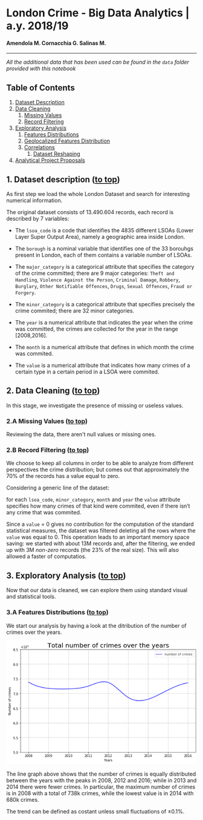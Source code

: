 <a id='top'></a>

# London Crime - Big Data Analytics | a.y. 2018/19
#### Amendola M. Cornacchia G. Salinas M.
<hr>

*All the additional data that has been used can be found in the ``data`` folder provided with this notebook*

## Table of Contents
1. [Dataset Description](#dataset) 
2. [Data Cleaning](#cleaning) 
    1. [Missing Values](#mv)
    2. [Record Filtering](#rf)
3. [Exploratory Analysis](#ea)
    1. [Features Distributions](#fd)
    2. [Geolocalized Features Distribution](#geo)
    3. [Correlations](#cc)
        1. [Dataset Reshaping](#dr)
4. [Analytical Project Proposals](#app)

<a id='dataset'></a>
## 1. Dataset description ([to top](#top))
As first step we load the whole London Dataset and search for interesting numerical information.

The original dataset consists of 13.490.604 records, each record is described by 7 variables:

- The ``lsoa_code`` is a code that identifies the 4835 different LSOAs (Lower Layer Super Output Area), namely a geographic area inside London.

- The ``borough`` is a nominal variable that identifies one of the 33 borouhgs present in London, each of them contains a variable number of LSOAs.

- The ``major_category`` is a categorical attribute that specifies the category of the crime committed; there are 9 major categories: ``Theft and Handling``, ``Violence Against the Person``, ``Criminal Damage``, ``Robbery``, ``Burglary``, ``Other Notifiable Offences``, ``Drugs``, ``Sexual Offences``, ``Fraud or Forgery``.

- The ``minor_category`` is a categorical attribute that specifies precisely the crime commited; there are 32 minor categories.

- The ``year`` is a numerical attribute that indicates the year when the crime was committed, the crimes are collected for the year in the range [2008,2016].

- The ``month`` is a numerical attribute that defines in which month the crime was commited.

- The ``value`` is a numerical attribute that indicates how many crimes of a certain type in a certain period in a LSOA were commited.

<a id='cleaning'></a>
## 2. Data Cleaning ([to top](#top))
In this stage, we investigate the presence of missing or useless values.

<a id='mv'></a>
### 2.A Missing Values ([to top](#top))
Reviewing the data, there aren't null values or missing ones.

<a id='rf'></a>
### 2.B Record Filtering ([to top](#top))
We choose to keep all columns in order to be able to analyze from different perspectives the crime distribution; but comes out that approximately the 70% of the records has a value equal to zero.

Considering a generic line of the dataset: 

for each ``lsoa_code``, ``minor_category``, ``month`` and ``year`` the ``value`` attribute specifies how many crimes of that kind were commited, even if there isn’t any crime that was commited.

Since a ``value`` = 0 gives no contribution for the computation of the standard statistical measures, the dataset was filtered deleting all the rows where the ``value`` was equal to 0.
This operation leads to an important memory space saving: we started with about 13M records and, after the filtering, we ended up with 3M *non-zero* records (the 23% of the real size).
This will also allowed a faster of computatios.

<a id='ea'></a>
## 3. Exploratory Analysis ([to top](#top))
Now that our data is cleaned, we can explore them using standard visual and statistical tools. 
<a id='fd'></a>
### 3.A Features Distributions ([to top](#top))
We start our analysis by having a look at the ditribution of the number of crimes over the years.

![All Crimes](imgs/crime_year.png)

The line graph above shows that the number of crimes is equally distributed between the years with the peaks in 2008, 2012 and 2016; while in 2013 and 2014 there were fewer crimes.
In particular, the maximum number of crimes is in 2008 with a total of 738k crimes, while the lowest value is in 2014 with 680k crimes.

The trend can be defined as costant unless small fluctuations of $\pm 0.1\%$.
